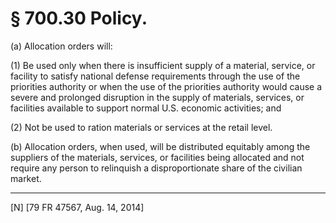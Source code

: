 # § 700.30   Policy.

(a) Allocation orders will:


(1) Be used only when there is insufficient supply of a material, service, or facility to satisfy national defense requirements through the use of the priorities authority or when the use of the priorities authority would cause a severe and prolonged disruption in the supply of materials, services, or facilities available to support normal U.S. economic activities; and


(2) Not be used to ration materials or services at the retail level.


(b) Allocation orders, when used, will be distributed equitably among the suppliers of the materials, services, or facilities being allocated and not require any person to relinquish a disproportionate share of the civilian market.



---

[N] [79 FR 47567, Aug. 14, 2014]




